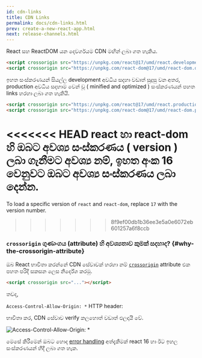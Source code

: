 ```yaml
---
id: cdn-links
title: CDN Links
permalink: docs/cdn-links.html
prev: create-a-new-react-app.html
next: release-channels.html
---
```


React සහ ReactDOM යන දෙවර්ගයම CDN මඟින් ලබා ගත හැකිය.

```html
<script crossorigin src="https://unpkg.com/react@17/umd/react.development.js"></script>
<script crossorigin src="https://unpkg.com/react-dom@17/umd/react-dom.development.js"></script>
```

ඉහත සංස්කරණයන් සියල්ල development අවධිය සදහා වඩාත් සුදුසු වන අතර, production අවධිය සදහාම වෙන් වූ  ( minified and optimized )  සංස්කරණයන් පහත links හරහා ලබා ගත හැකියි.

```html
<script crossorigin src="https://unpkg.com/react@17/umd/react.production.min.js"></script>
<script crossorigin src="https://unpkg.com/react-dom@17/umd/react-dom.production.min.js"></script>
```

<<<<<<< HEAD
react හා react-dom හි ඔබට අවශ්‍ය සංස්කරණය ( version ) ලබා ගැනීමට අවශ්‍ය නම්, ඉහත අංක 16 වෙනුවට ඔබට අවශ්‍ය සංස්කරණය ලබා දෙන්න. 
=======
To load a specific version of `react` and `react-dom`, replace `17` with the version number.
>>>>>>> 8f9ef00db1b36ee3e5a0e6072eb601257a6f8ccb


### `crossorigin` ගුණාංගය (attribute) හි අවශ්‍යතාව කුමක් සදහාද? {#why-the-crossorigin-attribute}

ඔබ React භාවිතා කරන්නේ CDN සේවාවක් හරහා නම් [`crossorigin`](https://developer.mozilla.org/en-US/docs/Web/HTML/CORS_settings_attributes) attribute එක පහත පරිදි සකසන ලෙස නිර්දේශ කරමු.


```html
<script crossorigin src="..."></script>
```
තවද,

`Access-Control-Allow-Origin: *` HTTP header:

භාවිතා කර, CDN සේවාව verify කලහොත් වඩාත් ඵලදායී වේ.


![Access-Control-Allow-Origin: *](../images/docs/cdn-cors-header.png)

මෙසේ කිරීමෙන් ඔබට හොද  [error handling](/blog/2017/07/26/error-handling-in-react-16.html) අත්දැකීමක් react 16 හා ඊට ඉහල සංස්කරණයන් හීදී ලබා ගත හැක.

